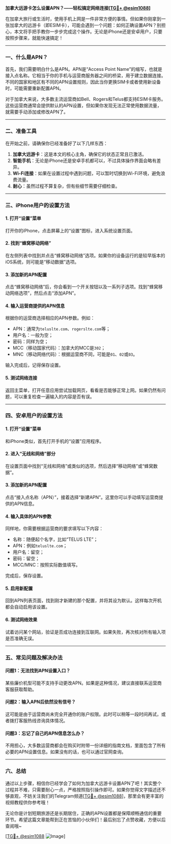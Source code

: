 **加拿大远游卡怎么设置APN？——轻松搞定网络连接[[TG💪+ @esim1088](https://t.me/s/esim1088)]**

在加拿大旅行或生活时，使用手机上网是一件非常方便的事情。但如果你刚拿到一张加拿大的远游卡（即ESIM卡），可能会遇到一个问题：如何正确设置APN？别担心，本文将手把手教你一步步完成这个操作。无论是iPhone还是安卓用户，只要按照步骤来，就能快速搞定！

---

### 一、什么是APN？

首先，我们需要明白什么是APN。APN是“Access Point Name”的缩写，也就是接入点名称。它相当于你的手机与运营商服务器之间的桥梁，用于建立数据连接。不同的国家和地区有不同的APN设置规则，因此当你更换SIM卡或者使用新设备时，可能需要重新配置APN。

对于加拿大来说，大多数主流运营商如Bell、Rogers和Telus都支持ESIM卡服务。这些运营商通常会提供默认的APN设置，但如果你发现无法正常使用数据流量，就需要手动添加或修改APN了。

---

### 二、准备工具

在开始之前，请确保你已经准备好了以下几样东西：

1. **加拿大远游卡**：这是本文的核心主角，确保它的状态正常且已激活。
2. **智能手机**：无论是iPhone还是安卓手机都可以，不过具体操作界面会略有差异。
3. **Wi-Fi连接**：如果在设置过程中遇到问题，可以暂时切换到Wi-Fi环境，避免浪费流量。
4. **耐心**：虽然过程不算复杂，但有些细节需要仔细检查。

---

### 三、iPhone用户的设置方法

#### 1. 打开“设置”菜单
打开你的iPhone，点击屏幕上的“设置”图标，进入系统设置页面。

#### 2. 找到“蜂窝移动网络”
在左侧列表中找到并点击“蜂窝移动网络”选项。如果你的设备运行的是较早版本的iOS系统，则可能是“移动数据”选项。

#### 3. 添加新的APN配置
点击“蜂窝移动网络”后，你会看到一个开关按钮以及一系列子选项。找到“蜂窝移动网络选项”，然后点击“添加APN”。

#### 4. 输入运营商提供的APN信息
根据你的运营商选择相应的APN参数。例如：
- APN：通常为`teluslte.com`、`rogerslte.com`等；
- 用户名：一般为空；
- 密码：同样为空；
- MCC（移动国家代码）：加拿大的MCC是`302`；
- MNC（移动网络代码）：根据运营商不同，可能是`01`、`02`或`03`。

输入完成后，记得保存设置。

#### 5. 测试网络连接
返回主菜单，打开任意应用尝试加载网页，看看是否能够正常上网。如果仍然有问题，可以重复检查一遍输入的内容是否有误。

---

### 四、安卓用户的设置方法

#### 1. 打开“设置”菜单
和iPhone类似，首先打开手机的“设置”应用程序。

#### 2. 进入“无线和网络”部分
在设置页面中找到“无线和网络”或类似的选项，然后选择“移动网络”或“蜂窝数据”。

#### 3. 添加新的APN配置
点击“接入点名称（APN）”，接着选择“新建APN”。这里你可以手动填写运营商提供的APN信息。

#### 4. 输入具体的APN参数
同样地，你需要根据运营商的要求填写以下内容：
- 名称：随便起个名字，比如“TELUS LTE”；
- APN：例如`teluslte.com`；
- 用户名：留空；
- 密码：留空；
- MCC/MNC：按照实际数值填写。

完成后，保存设置。

#### 5. 启用新配置
回到APN列表页面，找到刚才新建的那个配置，并将其设为默认。这样每次开机都会自动启用该设置。

#### 6. 测试网络效果
试着访问某个网站，验证是否成功连接到互联网。如果失败，再次核对所有输入项是否准确无误。

---

### 五、常见问题及解决办法

#### 问题1：无法找到APN设置入口？
某些廉价机型可能不支持手动更改APN。如果是这种情况，建议直接联系运营商客服获取帮助。

#### 问题2：输入APN后依然没有信号？
这可能是由于运营商尚未完全开通你的账户权限。此时可以稍等一段时间再试，或者拨打客服热线咨询具体情况。

#### 问题3：忘记了自己的APN信息怎么办？
不用担心，大多数运营商都会在购买时附带一份详细的指南文档，里面包含了所有必要的APN设置信息。如果没有的话，也可以通过官网查询。

---

### 六、总结

通过以上步骤，相信你已经学会了如何为加拿大远游卡设置APN了吧！其实整个过程并不难，只需要耐心一点，严格按照指引操作即可。如果你觉得文字描述还不够直观，不妨关注我们的Telegram频道[[TG💪+ @esim1088](https://t.me/s/esim1088)]，那里会有更丰富的视频教程供你参考哦！

无论你是计划短期旅游还是长期居住，正确的APN设置都是保障顺畅通信的重要环节。希望这篇文章能帮到正在苦恼的小伙伴们！最后别忘了点赞收藏，方便以后查阅哦~

[[TG💪+ @esim1088](https://t.me/s/esim1088) ![Image](https://i.postimg.cc/4NQfJmqS/Snipaste-2025-05-13-00-14-12.png)]